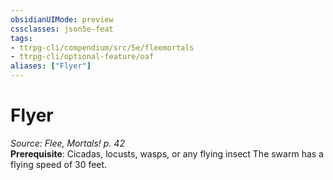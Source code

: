 ```yaml
---
obsidianUIMode: preview
cssclasses: json5e-feat
tags:
- ttrpg-cli/compendium/src/5e/fleemortals
- ttrpg-cli/optional-feature/oaf
aliases: ["Flyer"]
---
```

# Flyer
*Source: Flee, Mortals! p. 42*  
**Prerequisite**: Cicadas, locusts, wasps, or any flying insect
The swarm has a flying speed of 30 feet.